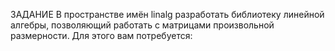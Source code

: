 ЗАДАНИЕ
В пространстве имён linalg разработать библиотеку линейной алгебры,
позволяющий работать с матрицами произвольной размерности. Для этого вам
потребуется:
